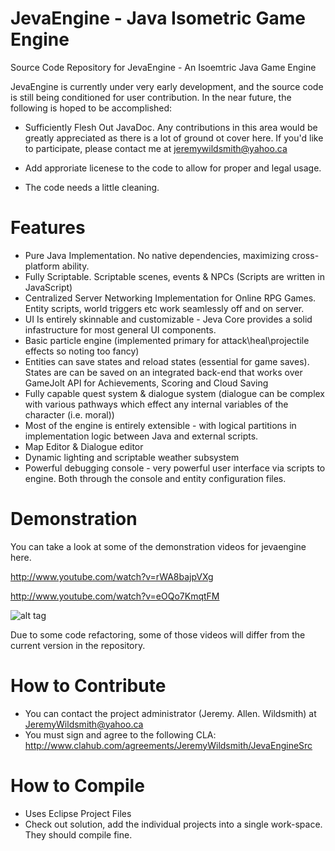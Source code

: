 JevaEngine - Java Isometric Game Engine
=============

Source Code Repository for JevaEngine - An Isoemtric Java Game Engine

JevaEngine is currently under very early development, and the source code is still being
conditioned for user contribution. In the near future, the following is hoped to be accomplished:

* Sufficiently Flesh Out JavaDoc. Any contributions in this area would be greatly appreciated as there is a
lot of ground ot cover here. If you'd like to participate, please contact me at jeremywildsmith@yahoo.ca

* Add approriate licenese to the code to allow for proper and legal usage.

* The code needs a little cleaning.

Features
========
- Pure Java Implementation. No native dependencies, maximizing cross-platform ability.
- Fully Scriptable. Scriptable scenes, events & NPCs (Scripts are written in JavaScript)
- Centralized Server Networking Implementation for Online RPG Games. Entity scripts, world triggers etc work seamlessly off and on server.
- UI Is entirely skinnable and customizable - Jeva Core provides a solid infastructure for most general UI components.
- Basic particle engine (implemented primary for attack\heal\projectile effects so noting too fancy)
- Entities can save states and reload states (essential for game saves). States are can be saved on an integrated back-end that works over GameJolt API for Achievements, Scoring and Cloud Saving
- Fully capable quest system & dialogue system (dialogue can be complex with various pathways which effect any internal variables of the character (i.e. moral))
- Most of the engine is entirely extensible - with logical partitions in implementation logic between Java and external scripts.
- Map Editor & Dialogue editor
- Dynamic lighting and scriptable weather subsystem
- Powerful debugging console - very powerful user interface via scripts to engine. Both through the console and entity configuration files.

Demonstration
=============

You can take a look at some of the demonstration videos for jevaengine here.

http://www.youtube.com/watch?v=rWA8bajpVXg

http://www.youtube.com/watch?v=eOQo7KmqtFM

![alt tag](http://i.imgur.com/gEHj6K5.png)

Due to some code refactoring, some of those videos will differ from the current version in the repository.


How to Contribute
=================

- You can contact the project administrator (Jeremy. Allen. Wildsmith) at JeremyWildsmith@yahoo.ca
- You must sign and agree to the following CLA: http://www.clahub.com/agreements/JeremyWildsmith/JevaEngineSrc

How to Compile
=================

- Uses Eclipse Project Files
- Check out solution, add the individual projects into a single work-space. They should compile fine.

